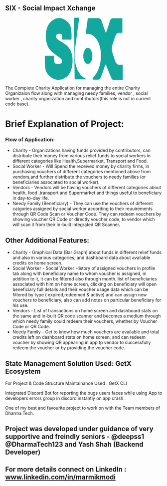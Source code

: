 ## SIX - Social Impact Xchange
<p align=center>
<img src="https://github.com/Marmik123/SIX---Meticulous-Charity-Platform/blob/marmik-dev/assets/images/six_logo.png" width="250" height="200" alt="SIX Logo" />
</p>
The Complete Charity Application for managing the entire Charity Organizaion flow along with managing needy families, vendor , social worker , charity organization and contributors(this role is not in current code base).

# Brief Explanation of Project:

### Flow of Application:
- Charity - Organizations having funds provided by contributors, can distribute their money from various relief funds to social workers in different categories like Health,Supermarket, Transport and Food.
- Social Worker - Will Spend the received money by charity firms, in purchasing vouchers of different categories mentioned above from vendors,and further distribute the vouchers to needy families (or beneficiaries associated to social worker).
- Vendors - Vendors will be having vouchers of different categories about health, food ,transport and Supermarket and things useful to beneficiary in day-to-day life.
- Needy Family (Beneficiary) - They can use the vouchers of different catgories assigned by social worker according to their reuuirements through QR Code Scan or Voucher Code. They can redeem vouchers by showing voucher QR Code or directly voucher code, to vendor which will scan it from their in-built integrated QR Scanner.

## Other Additional Features:
 * Charity - Graphical Data (Bar Graph) about funds in different relief funds and also in various categories, and dashboard data about available credits on home screen.  
 * Social Worker - Social Worker History of assigned vouchers in profile tab along with beneficiary name to whom voucher is assigned, in addition to it, it can be filtered also through month, list of beneficiaries associated with him on home screen, clicking on beneficiary will open beneficiary full details and their voucher usage data which can be filtered by type ( expired,redeemed & active) and can assign new vouchers to beneficiary, also can add notes on particular beneficiary for his use. 
* Vendors - List of transactions on home screen and dashboard stats on the same and in-built QR code scanner and becomes a medium through which needy family could redeem their vouchers, whether by Voucher Code or QR Code.
* Needy Family - Get to know how much vouchers are available and total credits left on dashboard stats on home screen, and can redeem voucher by showing QR appearing in app tp vendor to successfully redeem the voucher or by providing the voucher code.

## State Management Solution Used: GetX Ecosystem

For Project & Code Structure Maintainance Used : GetX CLI 

Integrated Discord Bot for reporting the bugs users faces while using App to developers errors group in discord instantly on app crash.

One of my best and favourite project to work on with the Team members of Dharma Tech.
## Project was developed under guidance of very supportive and freindly seniors - @deepss1 @DharmaTech123 and Yash Shah (Backend Developer)
## For more details connect on LinkedIn :  www.linkedin.com/in/marmikmodi

